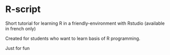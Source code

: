 # R-script

Short tutorial for learning R in a friendly-environment with Rstudio (available in french only)

Created for students who want to learn basis of R programming.

Just for fun
